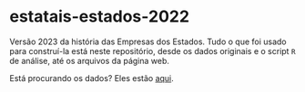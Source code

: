 # estatais-estados-2022
 
Versão 2023 da história das Empresas dos Estados. Tudo o que foi usado para construí-la está neste repositório, desde os dados originais e o script `R` de análise, até os arquivos da página web.

Está procurando os dados? Eles estão [aqui](./dados/dados.csv).


